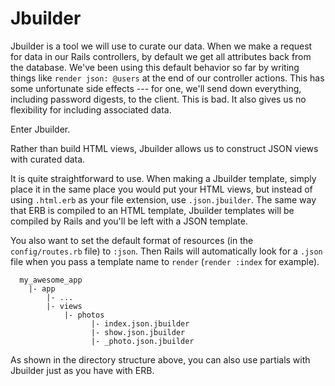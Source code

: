 # Jbuilder

Jbuilder is a tool we will use to curate our data. When we make a request for
data in our Rails controllers, by default we get all attributes back from
the database. We've been using this default behavior so far by writing things
like `render json: @users` at the end of our controller actions. This has
some unfortunate side effects --- for one, we'll send down everything,
including password digests, to the client. This is bad. It also gives us
no flexibility for including associated data.

Enter Jbuilder.

Rather than build HTML views, Jbuilder allows us to construct JSON views with curated data.

It is quite straightforward to use. When making a Jbuilder
template, simply place it in the same place you would put your HTML views, but instead
of using  `.html.erb` as your file extension, use `.json.jbuilder`. The same way that ERB
is compiled to an HTML template, Jbuilder templates will be compiled by Rails
and you'll be left with a JSON template.

You also want to set the default format of resources (in the `config/routes.rb` file)
to `:json`. Then Rails will automatically look for a `.json` file when you
pass a template name to `render` (`render :index` for example).

```
  my_awesome_app
    |- app
        |- ...
        |- views
            |- photos
                  |- index.json.jbuilder
                  |- show.json.jbuilder
                  |- _photo.json.jbuilder
```

As shown in the directory structure above, you can also use partials with
Jbuilder just as you have with ERB.
